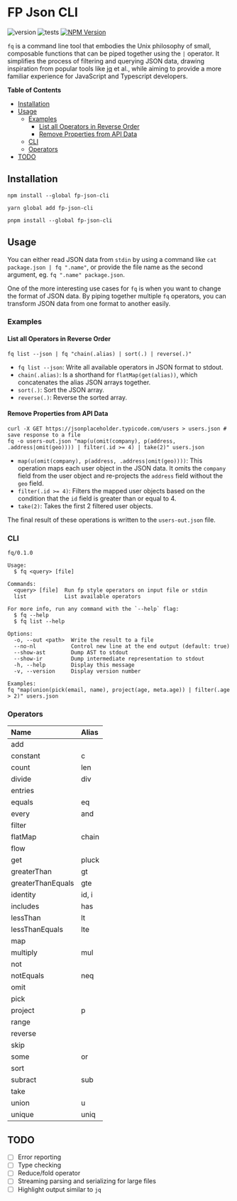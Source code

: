 # FP Json CLI

<!-- BEGIN BADGES -->

![version](https://img.shields.io/badge/version-0.1.1-blue.svg)
![tests](https://img.shields.io/badge/tests-passing-green.svg)
[![NPM Version](https://img.shields.io/npm/v/fp-json-cli)](https://www.npmjs.com/package/fp-json-cli)

<!-- END BADGES -->

`fq` is a command line tool that embodies the Unix philosophy of small, composable functions that can be piped together using the `|` operator. It simplifies the process of filtering and querying JSON data, drawing inspiration from popular tools like [jq](https://jqlang.github.io/jq/) et al., while aiming to provide a more familiar experience for JavaScript and Typescript developers.

<!-- BEGIN TOC -->

**Table of Contents**

- [Installation](#installation)
- [Usage](#usage)
  - [Examples](#examples)
    - [List all Operators in Reverse Order](#list-all-operators-in-reverse-order)
    - [Remove Properties from API Data](#remove-properties-from-api-data)
  - [CLI](#cli)
  - [Operators](#operators)
- [TODO](#todo)

<!-- END TOC -->

## Installation

```shell
npm install --global fp-json-cli
```

```shell
yarn global add fp-json-cli
```

```shell
pnpm install --global fp-json-cli
```

## Usage

You can either read JSON data from `stdin` by using a command like `cat package.json | fq ".name"`, or provide the file name as the second argument, eg. `fq ".name" package.json`.

One of the more interesting use cases for `fq` is when you want to change the format of JSON data. By piping together multiple `fq` operators, you can transform JSON data from one format to another easily.

### Examples

#### List all Operators in Reverse Order

```console
fq list --json | fq "chain(.alias) | sort(.) | reverse(.)"
```

- `fq list --json`: Write all available operators in JSON format to stdout.
- `chain(.alias)`: Is a shorthand for `flatMap(get(alias))`, which concatenates the alias JSON arrays together.
- `sort(.)`: Sort the JSON array.
- `reverse(.)`: Reverse the sorted array.

#### Remove Properties from API Data

```console
curl -X GET https://jsonplaceholder.typicode.com/users > users.json # save response to a file
fq -o users-out.json "map(u(omit(company), p(address, .address|omit(geo)))) | filter(.id >= 4) | take(2)" users.json
```

- `map(u(omit(company), p(address, .address|omit(geo))))`: This operation maps each user object in the JSON data. It omits the `company` field from the user object and re-projects the `address` field without the `geo` field.
- `filter(.id >= 4)`: Filters the mapped user objects based on the condition that the `id` field is greater than or equal to 4.
- `take(2)`: Takes the first 2 filtered user objects.

The final result of these operations is written to the `users-out.json` file.

### CLI

<!-- BEGIN USAGE -->

```
fq/0.1.0

Usage:
  $ fq <query> [file]

Commands:
  <query> [file]  Run fp style operators on input file or stdin
  list            List available operators

For more info, run any command with the `--help` flag:
  $ fq --help
  $ fq list --help

Options:
  -o, --out <path>  Write the result to a file 
  --no-nl           Control new line at the end output (default: true)
  --show-ast        Dump AST to stdout 
  --show-ir         Dump intermediate representation to stdout 
  -h, --help        Display this message 
  -v, --version     Display version number 

Examples:
fq "map(union(pick(email, name), project(age, meta.age)) | filter(.age > 2)" users.json
```

<!-- END USAGE -->

### Operators

<!-- BEGIN OPS -->

| Name              | Alias |
| :---------------- | :---- |
| add               |       |
| constant          | c     |
| count             | len   |
| divide            | div   |
| entries           |       |
| equals            | eq    |
| every             | and   |
| filter            |       |
| flatMap           | chain |
| flow              |       |
| get               | pluck |
| greaterThan       | gt    |
| greaterThanEquals | gte   |
| identity          | id, i |
| includes          | has   |
| lessThan          | lt    |
| lessThanEquals    | lte   |
| map               |       |
| multiply          | mul   |
| not               |       |
| notEquals         | neq   |
| omit              |       |
| pick              |       |
| project           | p     |
| range             |       |
| reverse           |       |
| skip              |       |
| some              | or    |
| sort              |       |
| subract           | sub   |
| take              |       |
| union             | u     |
| unique            | uniq  |

<!-- END OPS -->

## TODO

- [ ] Error reporting
- [ ] Type checking
- [ ] Reduce/fold operator
- [ ] Streaming parsing and serializing for large files
- [ ] Highlight output similar to `jq`
